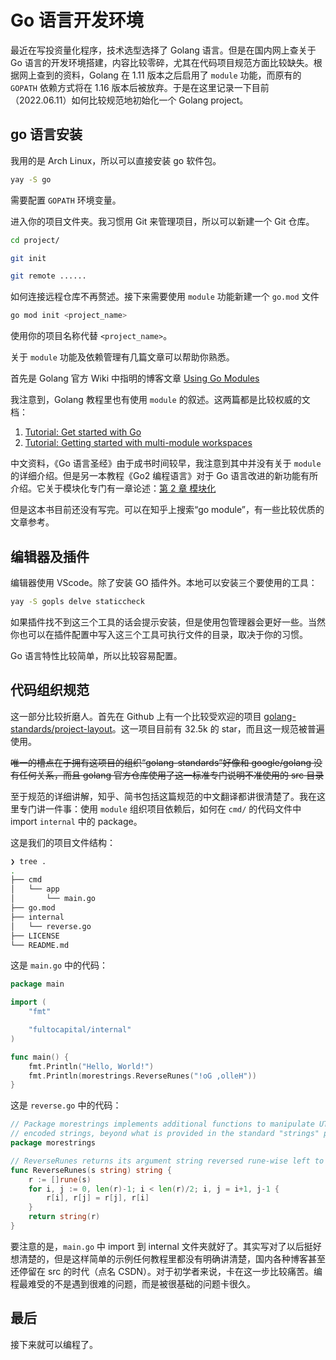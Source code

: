 # Go 语言开发环境

最近在写投资量化程序，技术选型选择了 Golang 语言。但是在国内网上查关于 Go 语言的开发环境搭建，内容比较零碎，尤其在代码项目规范方面比较缺失。根据网上查到的资料，Golang 在 1.11 版本之后启用了 `module` 功能，而原有的 `GOPATH` 依赖方式将在 1.16 版本后被放弃。于是在这里记录一下目前（2022.06.11）如何比较规范地初始化一个 Golang project。

## go 语言安装

我用的是 Arch Linux，所以可以直接安装 go 软件包。

```bash
yay -S go
```

需要配置 `GOPATH` 环境变量。

进入你的项目文件夹。我习惯用 Git 来管理项目，所以可以新建一个 Git 仓库。

```bash
cd project/

git init

git remote ......
```

如何连接远程仓库不再赘述。接下来需要使用 `module` 功能新建一个 `go.mod` 文件

```bash
go mod init <project_name>
```

使用你的项目名称代替 `<project_name>`。

关于 `module` 功能及依赖管理有几篇文章可以帮助你熟悉。

首先是 Golang 官方 Wiki 中指明的博客文章 [Using Go Modules](https://go.dev/blog/using-go-modules) 

我注意到，Golang 教程里也有使用 `module` 的叙述。这两篇都是比较权威的文档：

1. [Tutorial: Get started with Go](https://go.dev/doc/tutorial/getting-started)
2. [Tutorial: Getting started with multi-module workspaces](https://go.dev/doc/tutorial/workspaces)

中文资料，《Go 语言圣经》由于成书时间较早，我注意到其中并没有关于 `module` 的详细介绍。但是另一本教程《Go2 编程语言》对于 Go 语言改进的新功能有所介绍。它关于模块化专门有一章论述：[第 2 章 模块化](https://chai2010.cn/go2-book/ch2/readme.html)

但是这本书目前还没有写完。可以在知乎上搜索“go module”，有一些比较优质的文章参考。

## 编辑器及插件

编辑器使用 VScode。除了安装 GO 插件外。本地可以安装三个要使用的工具：

```bash
yay -S gopls delve staticcheck
```

如果插件找不到这三个工具的话会提示安装，但是使用包管理器会更好一些。当然你也可以在插件配置中写入这三个工具可执行文件的目录，取决于你的习惯。

Go 语言特性比较简单，所以比较容易配置。

## 代码组织规范

这一部分比较折磨人。首先在 Github 上有一个比较受欢迎的项目 [golang-standards/project-layout](https://github.com/golang-standards/project-layout)。这一项目目前有 32.5k 的 star，而且这一规范被普遍使用。

~~唯一的槽点在于拥有这项目的组织“golang-standards”好像和 google/golang 没有任何关系，而且 golang 官方仓库使用了这一标准专门说明不准使用的 src 目录~~

至于规范的详细讲解，知乎、简书包括这篇规范的中文翻译都讲很清楚了。我在这里专门讲一件事：使用 `module` 组织项目依赖后，如何在 `cmd/` 的代码文件中 import `internal` 中的 package。

这是我们的项目文件结构：

```bash
❯ tree .
.
├── cmd
│   └── app
│       └── main.go
├── go.mod
├── internal
│   └── reverse.go
├── LICENSE
└── README.md

```

这是 `main.go` 中的代码：

```go
package main

import (
    "fmt"

    "fultocapital/internal"
)

func main() {
    fmt.Println("Hello, World!")
    fmt.Println(morestrings.ReverseRunes("!oG ,olleH"))
}

```

这是 `reverse.go` 中的代码：

```go
// Package morestrings implements additional functions to manipulate UTF-8
// encoded strings, beyond what is provided in the standard "strings" package.
package morestrings

// ReverseRunes returns its argument string reversed rune-wise left to right.
func ReverseRunes(s string) string {
    r := []rune(s)
    for i, j := 0, len(r)-1; i < len(r)/2; i, j = i+1, j-1 {
        r[i], r[j] = r[j], r[i]
    }
    return string(r)
}

```

要注意的是，`main.go` 中 import 到 internal 文件夹就好了。其实写对了以后挺好想清楚的，但是这样简单的示例任何教程里都没有明确讲清楚，国内各种博客甚至还停留在 src 的时代（点名 CSDN）。对于初学者来说，卡在这一步比较痛苦。编程最难受的不是遇到很难的问题，而是被很基础的问题卡很久。

## 最后

接下来就可以编程了。
